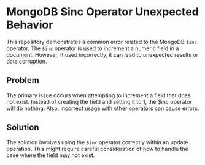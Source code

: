 # MongoDB $inc Operator Unexpected Behavior

This repository demonstrates a common error related to the MongoDB `$inc` operator. The `$inc` operator is used to increment a numeric field in a document.  However, if used incorrectly, it can lead to unexpected results or data corruption.

## Problem

The primary issue occurs when attempting to increment a field that does not exist. Instead of creating the field and setting it to 1, the $inc operator will do nothing.  Also, incorrect usage with other operators can cause errors.

## Solution

The solution involves using the `$inc` operator correctly within an update operation.  This might require careful consideration of how to handle the case where the field may not exist.
